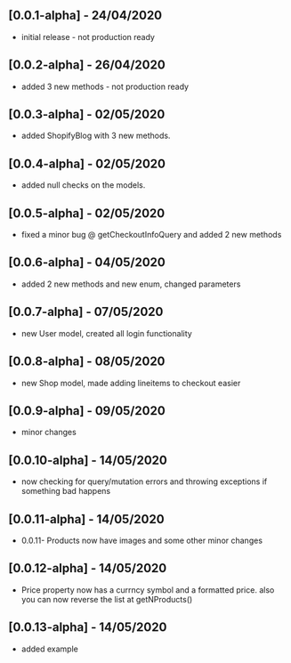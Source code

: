 ## [0.0.1-alpha] - 24/04/2020

* initial release - not production ready

## [0.0.2-alpha] - 26/04/2020

* added 3 new methods - not production ready

## [0.0.3-alpha] - 02/05/2020

* added ShopifyBlog with 3 new methods. 

## [0.0.4-alpha] - 02/05/2020

* added null checks on the models. 

## [0.0.5-alpha] - 02/05/2020

* fixed a minor bug @ getCheckoutInfoQuery and added 2 new methods

## [0.0.6-alpha] - 04/05/2020

* added 2 new methods and new enum, changed parameters

## [0.0.7-alpha] - 07/05/2020

* new User model, created all login functionality

## [0.0.8-alpha] - 08/05/2020

* new Shop model, made adding lineitems to checkout easier

## [0.0.9-alpha] - 09/05/2020

* minor changes

## [0.0.10-alpha] - 14/05/2020

* now checking for query/mutation errors and throwing exceptions if something bad happens

## [0.0.11-alpha] - 14/05/2020

* 0.0.11- Products now have images and some other minor changes

## [0.0.12-alpha] - 14/05/2020

* Price property now has a currncy symbol and a formatted price. also you can now reverse the list at getNProducts()

## [0.0.13-alpha] - 14/05/2020

* added example
